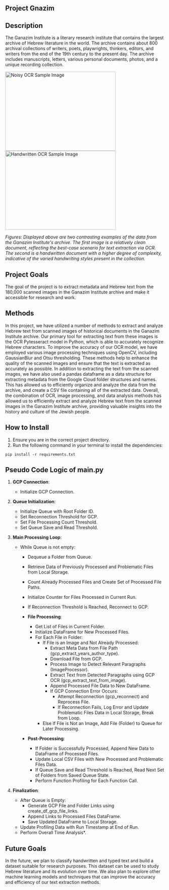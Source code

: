 ## Project Gnazim

## Description
The Ganazim Institute is a literary research institute that contains the largest archive of Hebrew literature in the world.
The archive contains about 800 archival collections of writers, poets, playwrights, thinkers, editors, and writers from the end of the 19th century to the present day. 
The archive includes manuscripts, letters, various personal documents, photos, and a unique recording collection.

<p float="left">
  <img src="https://github.com/YarinBeni/DHC--Gnazim-Project/blob/main/data_images_examples/POC_sample2_withnoise%20(1).png?raw=true" width="350" height="250" alt="Noisy OCR Sample Image" />
  <img src="https://github.com/YarinBeni/DHC--Gnazim-Project/blob/main/data_images_examples/POC_sample3_handwriten.png?raw=true" width="350" height="250" alt="Handwritten OCR Sample Image" />
</p>

*Figures: Displayed above are two contrasting examples of the data from the Ganazim Institute's archive. The first image is a relatively clean document, reflecting the best-case scenario for text extraction via OCR. The second is a handwritten document with a higher degree of complexity, indicative of the varied handwriting styles present in the collection.*



## Project Goals
The goal of the project is to extract metadata and Hebrew text from the 180,000 scanned images in the Ganazim Institute archive and make it accessible for research and work.

## Methods
In this project, we have utilized a number of methods to extract and analyze Hebrew text from scanned images of historical documents in the Ganazim Institute archive. Our primary tool for extracting text from these images is the OCR Pytesseract model in Python, which is able to accurately recognize Hebrew characters.
To improve the accuracy of our OCR model, we have employed various image processing techniques using OpenCV, including GaussianBlur and Otsu thresholding. These methods help to enhance the quality of the scanned images and ensure that the text is extracted as accurately as possible.
In addition to extracting the text from the scanned images, we have also used a pandas dataframe as a data structure for extracting metadata from the Google Cloud folder structures and names. This has allowed us to efficiently organize and analyze the data from the archive, and create a CSV file containing all of the extracted data.
Overall, the combination of OCR, image processing, and data analysis methods has allowed us to efficiently extract and analyze Hebrew text from the scanned images in the Ganazim Institute archive, providing valuable insights into the history and culture of the Jewish people.

## How to Install

1. Ensure you are in the correct project directory.
2. Run the following command in your terminal to install the dependencies:

```shell
pip install -r requirements.txt
```

## Pseudo Code Logic of main.py

1. **GCP Connection**:
   - Initialize GCP Connection.

2. **Queue Initialization**:
   - Initialize Queue with Root Folder ID.
   - Set Reconnection Threshold for GCP.
   - Set File Processing Count Threshold.
   - Set Queue Save and Read Threshold.

3. **Main Processing Loop**:
   - While Queue is not empty:
     - Dequeue a Folder from Queue.
     - Retrieve Data of Previously Processed and Problematic Files from Local Storage.
     - Count Already Processed Files and Create Set of Processed File Paths.
     - Initialize Counter for Files Processed in Current Run.

     - If Reconnection Threshold is Reached, Reconnect to GCP.

     - **File Processing**:
       - Get List of Files in Current Folder.
       - Initialize DataFrame for New Processed Files.
       - For Each File in Folder:
         - If File is an Image and Not Already Processed:
           - Extract Meta Data from File Path (gcp_extract_years_author_type).
           - Download File from GCP.
           - Process Image to Detect Relevant Paragraphs (ImageProcessor).
           - Extract Text from Detected Paragraphs using GCP OCR (gcp_extract_text_from_image).
           - Append Processed File Data to New DataFrame.
           - If GCP Connection Error Occurs:
             - Attempt Reconnection (gcp_reconnect) and Reprocess File.
             - If Reconnection Fails, Log Error and Update Problematic Files Data in Local Storage, Break from Loop.
         - Else If File is Not an Image, Add File (Folder) to Queue for Later Processing.

     - **Post-Processing**:
       - If Folder is Successfully Processed, Append New Data to DataFrame of Processed Files.
       - Update Local CSV Files with New Processed and Problematic Files Data.
       - If Queue Save and Read Threshold is Reached, Read Next Set of Folders from Saved Queue State.
       - Perform Function Profiling for Each Function Call.

4. **Finalization**:
   - After Queue is Empty:
     - Generate GCP File and Folder Links using create_df_gcp_file_links.
     - Append Links to Processed Files DataFrame.
     - Save Updated DataFrame to Local Storage.
   - Update Profiling Data with Run Timestamp at End of Run.
   - Perform Overall Time Analysis*.

## Future Goals
In the future, we plan to classify handwritten and typed text and build a dataset suitable for research purposes. 
This dataset can be used to study Hebrew literature and its evolution over time. We also plan to explore other machine learning models and techniques that can improve the accuracy and efficiency of our text extraction methods.

